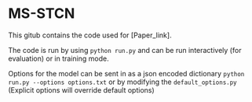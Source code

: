 # MS-STCN

This gitub contains the code used for [Paper_link]. 

The code is run by using `python run.py` and can be run interactively (for evaluation) or in training mode.

Options for the model can be sent in as a json encoded dictionary `python run.py --options options.txt` or by modifying the `default_options.py` (Explicit options will override default options)

